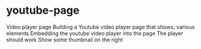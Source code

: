 # youtube-page
Video player page
Building a Youtube video player page that shows;
various elements
Embedding the youtube video player into the page
The player should work
Show some thumbnail on the right
